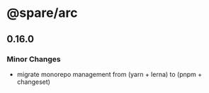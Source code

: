 # @spare/arc

## 0.16.0

### Minor Changes

- migrate monorepo management from (yarn + lerna) to (pnpm + changeset)
